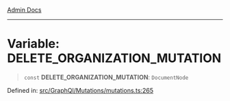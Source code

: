 [Admin Docs](/)

***

# Variable: DELETE\_ORGANIZATION\_MUTATION

> `const` **DELETE\_ORGANIZATION\_MUTATION**: `DocumentNode`

Defined in: [src/GraphQl/Mutations/mutations.ts:265](https://github.com/PalisadoesFoundation/talawa-admin/blob/main/src/GraphQl/Mutations/mutations.ts#L265)

